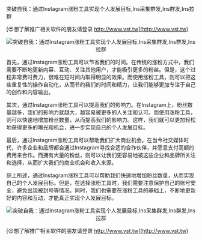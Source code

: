 突破自我：通过Instagram涨粉工具实现个人发展目标,Ins采集群发,Ins群发,Ins拉群

[😍想了解推广相关软件的朋友请登录 http://www.vst.tw](http://www.vst.tw)

 <center><img src="https://vst.tw/MP4/tuiguang/png/7.png" alt="突破自我：通过Instagram涨粉工具实现个人发展目标,Ins采集群发,Ins群发,Ins拉群"></center>

首先，通过Instagram涨粉工具可以节省我们的时间。在传统的涨粉方式中，我们需要不断地更新内容、互动、关注其他用户，才能吸引更多的粉丝。但是，这个过程非常费时费力，很难在短时间内取得明显的效果。而使用涨粉工具，则可以把这些重复性的操作自动化，从而节约我们的时间和精力，让我们能够更加专注于自己的创作和内容输出。

其次，通过Instagram涨粉工具可以提高我们的影响力。在Instagram上，粉丝数量越多，我们的影响力就越大，越容易被更多的人关注和认可。而使用涨粉工具，则可以快速地增加粉丝数量，从而提高我们的影响力。这样，我们就可以更加轻松地获得更多的曝光和机会，进一步实现自己的个人发展目标。

最后，通过Instagram涨粉工具可以帮助我们扩大商业机会。在当今社交媒体时代，许多企业和品牌都会通过Instagram寻找合适的合作伙伴，并愿意支付高额的费用来合作。而拥有大量的粉丝，则可以让我们更容易地被这些企业和品牌所关注和选择，从而扩大我们的商业机会和收入来源。

综上所述，通过Instagram涨粉工具可以帮助我们快速地增加粉丝数量，从而实现自己的个人发展目标。但是，在选择涨粉工具时，我们需要注意保护自己的账号安全，避免出现被封号等情况。同时，我们也需要在涨粉工具的基础上，不断地更新好的内容和互动，才能真正实现个人发展目标。

 <center><img src="https://vst.tw/MP4/tuiguang/png/7.png" alt="突破自我：通过Instagram涨粉工具实现个人发展目标,Ins采集群发,Ins群发,Ins拉群"></center>

[😍想了解推广相关软件的朋友请登录 http://www.vst.tw](http://www.vst.tw)



